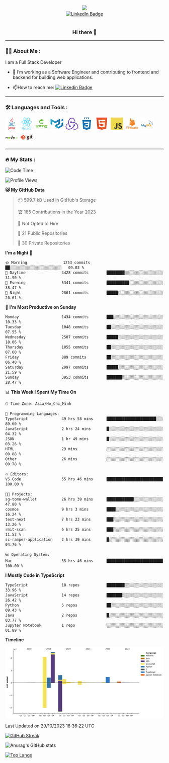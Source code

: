 <div id="header" align="center">
  <img src="https://media.giphy.com/media/bGgsc5mWoryfgKBx1u/giphy.gif" width="100"/>
  <div id="badges">
    <a href="https://www.linkedin.com/in/bao-le-5280601ab/">
      <img src="https://img.shields.io/badge/LinkedIn-blue?style=for-the-badge&logo=linkedin&logoColor=white" alt="LinkedIn Badge"/>
    </a>
  </div>
  <img src="https://komarev.com/ghpvc/?username=nighD&style=flat-square&color=blue" alt=""/>
  <h3>
    Hi there 👋
  </h3>
</div>

---

### :woman_technologist: About Me :
I am a Full Stack Developer

- :telescope: I’m working as a Software Engineer and contributing to frontend and backend for building web applications.

- :mailbox:How to reach me: [![Linkedin Badge](https://img.shields.io/badge/-kakbar-blue?style=flat&logo=Linkedin&logoColor=white)](https://www.linkedin.com/in/bao-le-5280601ab/)

---

### :hammer_and_wrench: Languages and Tools :
<div>
  <img src="https://github.com/devicons/devicon/blob/master/icons/java/java-original-wordmark.svg" title="Java" alt="Java" width="40" height="40"/>&nbsp;
  <img src="https://github.com/devicons/devicon/blob/master/icons/react/react-original-wordmark.svg" title="React" alt="React" width="40" height="40"/>&nbsp;
  <img src="https://github.com/devicons/devicon/blob/master/icons/spring/spring-original-wordmark.svg" title="Spring" alt="Spring" width="40" height="40"/>&nbsp;
  <img src="https://github.com/devicons/devicon/blob/master/icons/materialui/materialui-original.svg" title="Material UI" alt="Material UI" width="40" height="40"/>&nbsp;
  <img src="https://github.com/devicons/devicon/blob/master/icons/redux/redux-original.svg" title="Redux" alt="Redux " width="40" height="40"/>&nbsp;
  <img src="https://github.com/devicons/devicon/blob/master/icons/css3/css3-plain-wordmark.svg"  title="CSS3" alt="CSS" width="40" height="40"/>&nbsp;
  <img src="https://github.com/devicons/devicon/blob/master/icons/html5/html5-original.svg" title="HTML5" alt="HTML" width="40" height="40"/>&nbsp;
  <img src="https://github.com/devicons/devicon/blob/master/icons/javascript/javascript-original.svg" title="JavaScript" alt="JavaScript" width="40" height="40"/>&nbsp;
  <img src="https://github.com/devicons/devicon/blob/master/icons/firebase/firebase-plain-wordmark.svg" title="Firebase" alt="Firebase" width="40" height="40"/>&nbsp;
  <img src="https://github.com/devicons/devicon/blob/master/icons/mysql/mysql-original-wordmark.svg" title="MySQL"  alt="MySQL" width="40" height="40"/>&nbsp;
  <img src="https://github.com/devicons/devicon/blob/master/icons/nodejs/nodejs-original-wordmark.svg" title="NodeJS" alt="NodeJS" width="40" height="40"/>&nbsp;
  <img src="https://github.com/devicons/devicon/blob/master/icons/git/git-original-wordmark.svg" title="Git" **alt="Git" width="40" height="40"/>
</div>

---

### :fire: My Stats :

<!--START_SECTION:waka-->
![Code Time](http://img.shields.io/badge/Code%20Time-1%2C956%20hrs%2030%20mins-blue)

![Profile Views](http://img.shields.io/badge/Profile%20Views-0-blue)

**🐱 My GitHub Data** 

> 📦 599.7 kB Used in GitHub's Storage 
 > 
> 🏆 185 Contributions in the Year 2023
 > 
> 🚫 Not Opted to Hire
 > 
> 📜 21 Public Repositories 
 > 
> 🔑 30 Private Repositories 
 > 
**I'm a Night 🦉** 

```text
🌞 Morning                1253 commits        ██░░░░░░░░░░░░░░░░░░░░░░░   09.03 % 
🌆 Daytime                4428 commits        ████████░░░░░░░░░░░░░░░░░   31.90 % 
🌃 Evening                5341 commits        ██████████░░░░░░░░░░░░░░░   38.47 % 
🌙 Night                  2861 commits        █████░░░░░░░░░░░░░░░░░░░░   20.61 % 
```
📅 **I'm Most Productive on Sunday** 

```text
Monday                   1434 commits        ███░░░░░░░░░░░░░░░░░░░░░░   10.33 % 
Tuesday                  1048 commits        ██░░░░░░░░░░░░░░░░░░░░░░░   07.55 % 
Wednesday                2507 commits        █████░░░░░░░░░░░░░░░░░░░░   18.06 % 
Thursday                 1055 commits        ██░░░░░░░░░░░░░░░░░░░░░░░   07.60 % 
Friday                   889 commits         ██░░░░░░░░░░░░░░░░░░░░░░░   06.40 % 
Saturday                 2997 commits        █████░░░░░░░░░░░░░░░░░░░░   21.59 % 
Sunday                   3953 commits        ███████░░░░░░░░░░░░░░░░░░   28.47 % 
```


📊 **This Week I Spent My Time On** 

```text
🕑︎ Time Zone: Asia/Ho_Chi_Minh

💬 Programming Languages: 
TypeScript               49 hrs 58 mins      ██████████████████████░░░   89.60 % 
JavaScript               2 hrs 24 mins       █░░░░░░░░░░░░░░░░░░░░░░░░   04.32 % 
JSON                     1 hr 49 mins        █░░░░░░░░░░░░░░░░░░░░░░░░   03.26 % 
HTML                     29 mins             ░░░░░░░░░░░░░░░░░░░░░░░░░   00.88 % 
Other                    26 mins             ░░░░░░░░░░░░░░░░░░░░░░░░░   00.78 % 

🔥 Editors: 
VS Code                  55 hrs 46 mins      █████████████████████████   100.00 % 

🐱‍💻 Projects: 
sg-tomo-wallet           26 hrs 39 mins      ████████████░░░░░░░░░░░░░   47.80 % 
cosmos                   9 hrs 3 mins        ████░░░░░░░░░░░░░░░░░░░░░   16.24 % 
test-next                7 hrs 23 mins       ███░░░░░░░░░░░░░░░░░░░░░░   13.26 % 
rmit-scan                6 hrs 25 mins       ███░░░░░░░░░░░░░░░░░░░░░░   11.53 % 
sc-ramper-application    2 hrs 39 mins       █░░░░░░░░░░░░░░░░░░░░░░░░   04.76 % 

💻 Operating System: 
Mac                      55 hrs 46 mins      █████████████████████████   100.00 % 
```

**I Mostly Code in TypeScript** 

```text
TypeScript               18 repos            ████████░░░░░░░░░░░░░░░░░   33.96 % 
JavaScript               14 repos            ███████░░░░░░░░░░░░░░░░░░   26.42 % 
Python                   5 repos             ██░░░░░░░░░░░░░░░░░░░░░░░   09.43 % 
Java                     2 repos             █░░░░░░░░░░░░░░░░░░░░░░░░   03.77 % 
Jupyter Notebook         1 repo              ░░░░░░░░░░░░░░░░░░░░░░░░░   01.89 % 
```



**Timeline**

![Lines of Code chart](https://raw.githubusercontent.com/nighD/nighD/main/assets/bar_graph.png)


 Last Updated on 29/10/2023 18:36:22 UTC
<!--END_SECTION:waka-->

[![GitHub Streak](http://github-readme-streak-stats.herokuapp.com?user=nighD&theme=dark&border_radius=4.7&mode=weekly)](https://git.io/streak-stats)

![Anurag's GitHub stats](https://github-readme-stats.vercel.app/api?username=nighD&show_icons=true&theme=radical)

[![Top Langs](https://github-readme-stats.vercel.app/api/top-langs/?username=nighD&layout=compact&theme=vision-friendly-dark)](https://github.com/anuraghazra/github-readme-stats)

<!--
**nighD/nighD** is a ✨ _special_ ✨ repository because its `README.md` (this file) appears on your GitHub profile.


Here are some ideas to get you started:

- 🔭 I’m currently working on ...
- 🌱 I’m currently learning ...
- 👯 I’m looking to collaborate on ...
- 🤔 I’m looking for help with ...
- 💬 Ask me about ...
- 📫 How to reach me: ...
- 😄 Pronouns: ...
- ⚡ Fun fact: ...
-->
